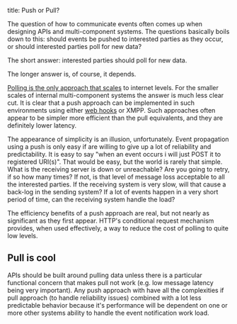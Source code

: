 title: Push or Pull?

The question of how to communicate events often comes up when
designing APIs and multi-component systems.  The questions basically
boils down to this: should events be pushed to interested parties as
they occur, or should interested parties poll for new data?

The short answer: interested parties should poll for new data.

The longer answer is, of course, it depends.  

[Polling is the only approach that scales][deohara-push] to internet
levels.  For the smaller scales of internal multi-component systems
the answer is much less clear cut.  It is clear that a push approach
can be implemented in such environments using either 
[web hooks][web-hooks] or XMPP.  Such approaches often appear to be simpler
more efficient than the pull equivalents, and they are definitely 
lower latency.

The appearance of simplicity is an illusion, unfortunately.  Event
propagation using a push is only easy if are willing to give up a lot
of reliability and predictability.  It is easy to say "when an event
occurs i will just POST it to registered URI(s)".  That would be easy,
but the world is rarely that simple.  What is the receiving server is
down or unreachable?  Are you going to retry, if so how many times?
If not, is that level of message loss acceptable to all the interested
parties.  If the receiving system is very slow, will that cause a
back-log in the sending system?  If a lot of events happen in a very
short period of time, can the receiving system handle the load?

The efficiency benefits of a push approach are real, but not nearly as
significant as they first appear.  HTTP's conditional request
mechanism provides, when used effectively, a way to reduce the cost of
polling to quite low levels.  

Pull is cool
-------------

APIs should be built around pulling data unless there is a particular
functional concern that makes pull not work (e.g. low message latency
being very important).  Any push approach with have all the
complexities if pull approach (to handle reliability issues) combined
with a lot less predictable behavior because it's performance will be
dependent on one or more other systems ability to handle the event
notification work load.


[deohara-push]: http://www.dehora.net/journal/2008/12/13/design-considerations-for-fine-grained-data-access-via-the-web/
[web-hooks]: http://webhooks.org
